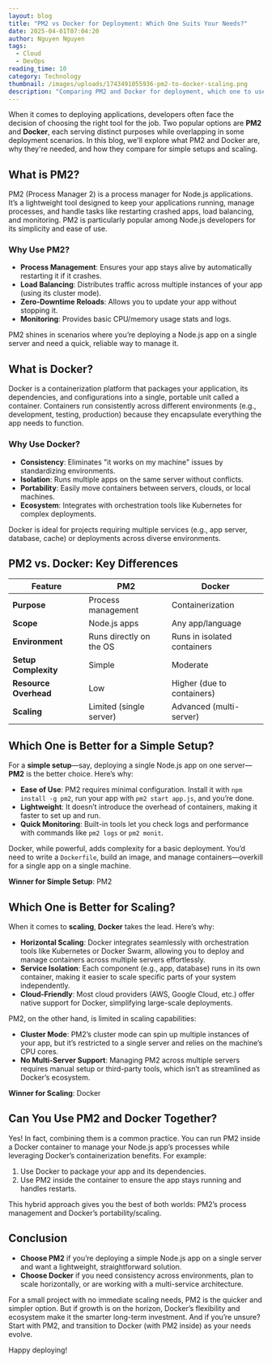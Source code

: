```yaml
---
layout: blog
title: "PM2 vs Docker for Deployment: Which One Suits Your Needs?"
date: 2025-04-01T07:04:20
author: Nguyen Nguyen
tags:
  - Cloud
  - DevOps
reading_time: 10
category: Technology
thumbnail: /images/uploads/1743491055936-pm2-to-docker-scaling.png
description: "Comparing PM2 and Docker for deployment, which one to use when you need to set up something fast or when you need to scale up"
---
```


When it comes to deploying applications, developers often face the decision of choosing the right tool for the job. Two popular options are **PM2** and **Docker**, each serving distinct purposes while overlapping in some deployment scenarios. In this blog, we'll explore what PM2 and Docker are, why they're needed, and how they compare for simple setups and scaling.

## What is PM2?

PM2 (Process Manager 2) is a process manager for Node.js applications. It’s a lightweight tool designed to keep your applications running, manage processes, and handle tasks like restarting crashed apps, load balancing, and monitoring. PM2 is particularly popular among Node.js developers for its simplicity and ease of use.

### Why Use PM2?
- **Process Management**: Ensures your app stays alive by automatically restarting it if it crashes.
- **Load Balancing**: Distributes traffic across multiple instances of your app (using its cluster mode).
- **Zero-Downtime Reloads**: Allows you to update your app without stopping it.
- **Monitoring**: Provides basic CPU/memory usage stats and logs.

PM2 shines in scenarios where you’re deploying a Node.js app on a single server and need a quick, reliable way to manage it.

## What is Docker?

Docker is a containerization platform that packages your application, its dependencies, and configurations into a single, portable unit called a container. Containers run consistently across different environments (e.g., development, testing, production) because they encapsulate everything the app needs to function.

### Why Use Docker?
- **Consistency**: Eliminates "it works on my machine" issues by standardizing environments.
- **Isolation**: Runs multiple apps on the same server without conflicts.
- **Portability**: Easily move containers between servers, clouds, or local machines.
- **Ecosystem**: Integrates with orchestration tools like Kubernetes for complex deployments.

Docker is ideal for projects requiring multiple services (e.g., app server, database, cache) or deployments across diverse environments.

## PM2 vs. Docker: Key Differences

| Feature                | PM2                          | Docker                       |
|------------------------|------------------------------|------------------------------|
| **Purpose**            | Process management          | Containerization            |
| **Scope**              | Node.js apps                | Any app/language            |
| **Environment**        | Runs directly on the OS     | Runs in isolated containers |
| **Setup Complexity**   | Simple                      | Moderate                    |
| **Resource Overhead**  | Low                         | Higher (due to containers)  |
| **Scaling**            | Limited (single server)     | Advanced (multi-server)     |

## Which One is Better for a Simple Setup?

For a **simple setup**—say, deploying a single Node.js app on one server—**PM2** is the better choice. Here’s why:
- **Ease of Use**: PM2 requires minimal configuration. Install it with `npm install -g pm2`, run your app with `pm2 start app.js`, and you’re done.
- **Lightweight**: It doesn’t introduce the overhead of containers, making it faster to set up and run.
- **Quick Monitoring**: Built-in tools let you check logs and performance with commands like `pm2 logs` or `pm2 monit`.

Docker, while powerful, adds complexity for a basic deployment. You’d need to write a `Dockerfile`, build an image, and manage containers—overkill for a single app on a single machine.

**Winner for Simple Setup**: PM2

## Which One is Better for Scaling?

When it comes to **scaling**, **Docker** takes the lead. Here’s why:
- **Horizontal Scaling**: Docker integrates seamlessly with orchestration tools like Kubernetes or Docker Swarm, allowing you to deploy and manage containers across multiple servers effortlessly.
- **Service Isolation**: Each component (e.g., app, database) runs in its own container, making it easier to scale specific parts of your system independently.
- **Cloud-Friendly**: Most cloud providers (AWS, Google Cloud, etc.) offer native support for Docker, simplifying large-scale deployments.

PM2, on the other hand, is limited in scaling capabilities:
- **Cluster Mode**: PM2’s cluster mode can spin up multiple instances of your app, but it’s restricted to a single server and relies on the machine’s CPU cores.
- **No Multi-Server Support**: Managing PM2 across multiple servers requires manual setup or third-party tools, which isn’t as streamlined as Docker’s ecosystem.

**Winner for Scaling**: Docker

## Can You Use PM2 and Docker Together?

Yes! In fact, combining them is a common practice. You can run PM2 inside a Docker container to manage your Node.js app’s processes while leveraging Docker’s containerization benefits. For example:
1. Use Docker to package your app and its dependencies.
2. Use PM2 inside the container to ensure the app stays running and handles restarts.

This hybrid approach gives you the best of both worlds: PM2’s process management and Docker’s portability/scaling.

## Conclusion

- **Choose PM2** if you’re deploying a simple Node.js app on a single server and want a lightweight, straightforward solution.
- **Choose Docker** if you need consistency across environments, plan to scale horizontally, or are working with a multi-service architecture.

For a small project with no immediate scaling needs, PM2 is the quicker and simpler option. But if growth is on the horizon, Docker’s flexibility and ecosystem make it the smarter long-term investment. And if you’re unsure? Start with PM2, and transition to Docker (with PM2 inside) as your needs evolve.

Happy deploying!